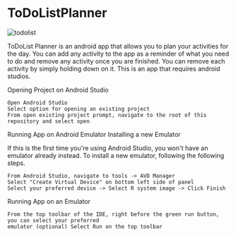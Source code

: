 # ToDoListPlanner

![todolist](https://user-images.githubusercontent.com/38334354/117333765-3fca0200-ae67-11eb-9470-f7884fdac6aa.jpg)


ToDoList Planner is an android app that allows you to plan your activities for the day. You can add any activity to the app as a reminder of what you need to do and remove any activity 
once you are finished. You can remove each activity by simply holding down on it. This is an app that requires android studios.

Opening Project on Android Studio

    Open Android Studio
    Select option for opening an existing project
    From open existing project prompt, navigate to the root of this repository and select open

Running App on Android Emulator
Installing a new Emulator

If this is the first time you're using Android Studio, you won't have an emulator already instead. To install a new emulator, following the following steps.

    From Android Studio, navigate to tools -> AVD Manager
    Select "Create Virtual Device" on bottom left side of panel
    Select your preferred device -> Select R system image -> Click Finish

Running App on an Emulator

    From the top toolbar of the IDE, right before the green run button, you can select your preferred 
    emulator (optional) Select Run on the top toolbar

